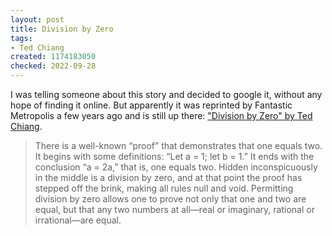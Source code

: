 ```yaml
---
layout: post
title: Division by Zero
tags:
- Ted Chiang
created: 1174183050
checked: 2022-09-28
---
```

I was telling someone about this story and decided to google it, without any hope of finding it online.  But apparently it was reprinted by Fantastic Metropolis a few years ago and is still up there:  ["Division by Zero" by Ted Chiang](https://fantasticmetropolis.com/i/division).<!--break-->

>There is a well-known “proof” that demonstrates that one equals two. It begins with some definitions: “Let a = 1; let b = 1.” It ends with the conclusion “a = 2a,” that is, one equals two. Hidden inconspicuously in the middle is a division by zero, and at that point the proof has stepped off the brink, making all rules null and void. Permitting division by zero allows one to prove not only that one and two are equal, but that any two numbers at all—real or imaginary, rational or irrational—are equal.

